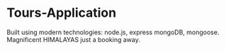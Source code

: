 # Tours-Application

Built using modern technologies: node.js, express mongoDB, mongoose. Magnificent HIMALAYAS just a booking away. 

